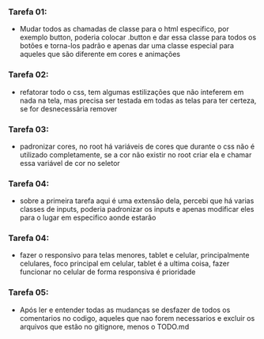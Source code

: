 ### Tarefa 01:
- Mudar todos as chamadas de classe para o html especifico, por exemplo
button, poderia colocar .button e dar essa classe para todos os botões e torna-los padrão e apenas dar uma classe especial para aqueles que são diferente em cores e animações

### Tarefa 02:
- refatorar todo o css, tem algumas estilizações que não inteferem em nada na tela, mas precisa ser testada em todas as telas para ter certeza, se for desnecessária remover

### Tarefa 03:
- padronizar cores, no root há variáveis de cores que durante o css não é utilizado completamente, se a cor não existir no root criar ela e chamar essa variável de cor no seletor 

### Tarefa 04:
- sobre a primeira tarefa aqui é uma extensão dela, percebi que há varias classes de inputs, poderia padronizar os inputs e apenas modificar eles para o lugar em especifico aonde estarão 

### Tarefa 04:
- fazer o responsivo para telas menores, tablet e celular, principalmente celulares, foco principal em celular, tablet é a ultima coisa, fazer funcionar no celular de forma responsiva é prioridade

### Tarefa 05:
- Após ler e entender todas as mudanças se desfazer de todos os comentarios no codigo, aqueles que nao forem necessarios e excluir os arquivos que estão no gitignore, menos o TODO.md





 

